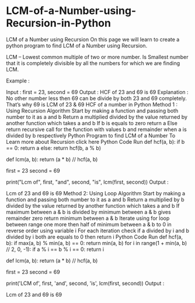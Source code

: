 # LCM-of-a-Number-using-Recursion-in-Python

LCM of a Number using Recursion
On this page we will learn to create a python program to find LCM of a Number using Recursion.

LCM – Lowest common multiple of two or more number. Is Smallest number that it is completely divisible by all the numbers for which we are finding LCM. 

Example :

Input : first = 23, second = 69
Output : HCF of 23 and 69 is 69
Explanation : No other number less then 69 can be divide by both 23 and 69 completely. That’s why 69 is LCM of 23 & 69
HCF of a number in Python
Method 1 : Using Recursion
Algorithm
Start by making a function and passing both number to it as a and b
Return a multiplied divided by the value returned by another function which takes a and b
If b is equals to zero return a
Else return recursive call for the function with values b and remainder when a is divided by b respectively
Python Program to find LCM of a Number
To Learn more about Recursion   click here
Python Code
Run
def hcf(a, b):
    if b == 0:
        return a
    else:
        return hcf(b, a % b)


def lcm(a, b):
    return (a * b) // hcf(a, b)


first = 23
second = 69

print("Lcm of", first, "and", second, "is", lcm(first, second))
Output :

Lcm of 23 and 69 is 69
Method 2: Using Loop
Algorithm
Start by making a function and passing both number to it as a and b
Return a multiplied by b divided by the value returned by another function which takes a and b
If maximum between a & b is divided by minimum between a & b gives remainder zero return minimum between a & b
Iterate using for loop between range one more then half of minimum between a & b to 0 in reverse order using variable i
For each iteration check if  a divided by i and b divided by i both are equals to 0 then return i
Python Code
Run
def hcf(a, b):
    if max(a, b) % min(a, b) == 0:
        return min(a, b)
    for i in range(1 + min(a, b) // 2, 0, -1):
        if a % i == b % i == 0:
            return i


def lcm(a, b):
    return (a * b) // hcf(a, b)


first = 23
second = 69

print('LCM of', first, 'and', second, 'is', lcm(first, second))
Output :

Lcm of 23 and 69 is 69
